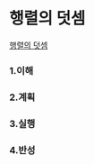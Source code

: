 # 행렬의 덧셈

[행렬의 덧셈](https://programmers.co.kr/learn/courses/30/lessons/12950)

### 1.이해

### 2.계획

### 3.실행

### 4.반성
